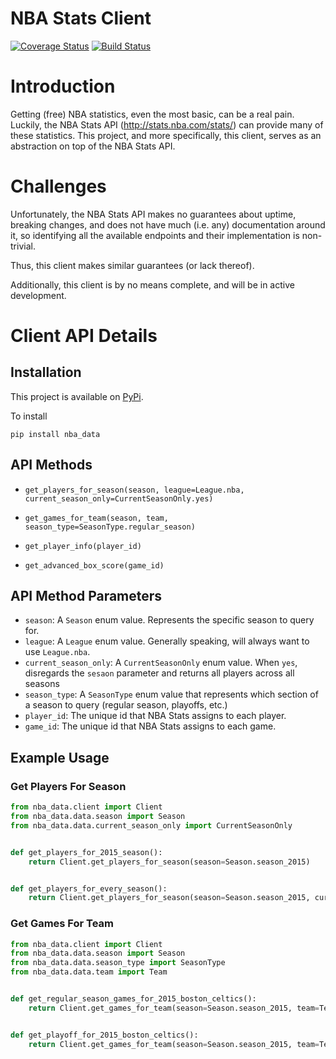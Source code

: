 # NBA Stats Client

[![Coverage Status](https://coveralls.io/repos/github/jaebradley/nba_data/badge.svg?branch=configure-coveralls)](https://coveralls.io/github/jaebradley/nba_data?branch=configure-coveralls)
[![Build Status](https://travis-ci.org/jaebradley/nba_data.svg?branch=master)](https://travis-ci.org/jaebradley/nba_data)

# Introduction
Getting (free) NBA statistics, even the most basic, can be a real pain. Luckily, the NBA Stats API (http://stats.nba.com/stats/)
can provide many of these statistics. This project, and more specifically, this client, serves as an abstraction on top
of the NBA Stats API.

# Challenges

Unfortunately, the NBA Stats API makes no guarantees about uptime, breaking changes, and does not have much (i.e. any)
documentation around it, so identifying all the available endpoints and their implementation is non-trivial.

Thus, this client makes similar guarantees (or lack thereof).

Additionally, this client is by no means complete, and will be in active development.

# Client API Details

## Installation

This project is available on [PyPi](https://pypi.python.org/pypi/nba_data/0.6).

To install
```
pip install nba_data
```

## API Methods

* `get_players_for_season(season, league=League.nba, current_season_only=CurrentSeasonOnly.yes)`

* `get_games_for_team(season, team, season_type=SeasonType.regular_season)`

* `get_player_info(player_id)`

* `get_advanced_box_score(game_id)`

## API Method Parameters

* `season`: A `Season` enum value. Represents the specific season to query for.
* `league`: A `League` enum value. Generally speaking, will always want to use `League.nba`.
* `current_season_only`: A `CurrentSeasonOnly` enum value. When `yes`, disregards the `sesaon` parameter and returns all
players across all seasons
* `season_type`: A `SeasonType` enum value that represents which section of a season to query (regular season, playoffs, etc.)
* `player_id`: The unique id that NBA Stats assigns to each player.
* `game_id`: The unique id that NBA Stats assigns to each game.

## Example Usage

### Get Players For Season

```python
from nba_data.client import Client
from nba_data.data.season import Season
from nba_data.data.current_season_only import CurrentSeasonOnly


def get_players_for_2015_season():
    return Client.get_players_for_season(season=Season.season_2015)


def get_players_for_every_season():
    return Client.get_players_for_season(season=Season.season_2015, current_season_only=CurrentSeasonOnly.no)
```

### Get Games For Team

```python
from nba_data.client import Client
from nba_data.data.season import Season
from nba_data.data.season_type import SeasonType
from nba_data.data.team import Team


def get_regular_season_games_for_2015_boston_celtics():
    return Client.get_games_for_team(season=Season.season_2015, team=Team.boston_celtics)


def get_playoff_for_2015_boston_celtics():
    return Client.get_games_for_team(season=Season.season_2015, team=Team.boston_celtics, season_type=SeasonType.playoffs)
```


